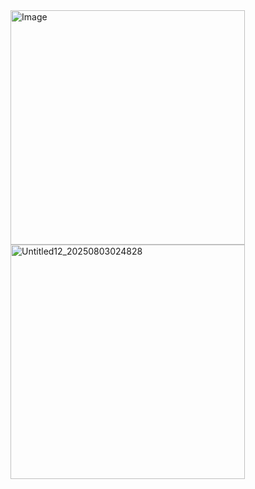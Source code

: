 
 <img width="375" height="375" alt="Image" src="https://github.com/user-attachments/assets/54efbc27-732a-4cc2-ada1-2d519ace4048" />

<img width="375" height="375" alt="Untitled12_20250803024828" src="https://github.com/user-attachments/assets/3f2fc113-6cc2-4dfe-b9c1-832efbbce1bb" />

<!--
**princeoftrash/princeoftrash** is a ✨ _special_ ✨ repository because its `README.md` (this file) appears on your GitHub profile.

Here are some ideas to get you started:

- 🔭 I’m currently working on ...
- 🌱 I’m currently learning ...
- 👯 I’m looking to collaborate on ...
- 🤔 I’m looking for help with ...
- 💬 Ask me about ...
- 📫 How to reach me: ...
- 😄 Pronouns: ...
- ⚡ Fun fact: ...
-->
